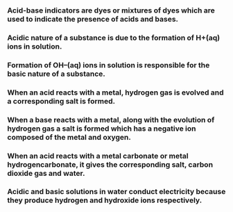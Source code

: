 ### Acid-base indicators are dyes or mixtures of dyes which are used to indicate the presence of acids and bases.
### Acidic nature of a substance is due to the formation of H+(aq) ions in solution.
### Formation of OH–(aq) ions in solution is responsible for the basic nature of a substance.
### When an acid reacts with a metal, hydrogen gas is evolved and a corresponding salt is formed.
### When a base reacts with a metal, along with the evolution of hydrogen gas a salt is formed which has a negative ion composed of the metal and oxygen.
### When an acid reacts with a metal carbonate or metal hydrogencarbonate, it gives the corresponding salt, carbon dioxide gas and water.
### Acidic and basic solutions in water conduct electricity because they produce hydrogen and hydroxide ions respectively.
